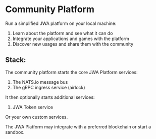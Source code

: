 # Community Platform

Run a simplified JWA platform on your local machine:

1. Learn about the platform and see what it can do
1. Integrate your applications and games with the platform
1. Discover new usages and share them with the community

## Stack:

The community platform starts the core JWA Platform services:

1. The NATS.io message bus
1. The gRPC ingress service (airlock)

It then optionally starts additional services:

1. JWA Token service

Or your own custom services. 

The JWA Platform may integrate with a preferred blockchain or start a sandbox.